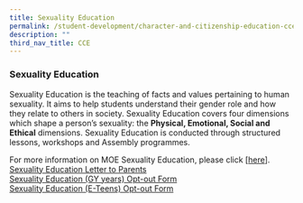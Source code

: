 ```yaml
---
title: Sexuality Education
permalink: /student-development/character-and-citizenship-education-cce/sexuality-education/
description: ""
third_nav_title: CCE
---
```

### Sexuality Education 

Sexuality Education is the teaching of facts and values pertaining to human sexuality.  It aims to help students understand their gender role and how they relate to others in society. Sexuality Education covers four dimensions which shape a person’s sexuality: the **Physical, Emotional, Social and Ethical** dimensions. Sexuality Education is conducted through structured lessons, workshops and Assembly programmes. 

For more information on MOE Sexuality Education, please click [[here](/files/Academic%20Curriculum/2023%20info%20on%20sed%20for%20schs%20website%20(secondary%20schools).pdf)]. <br>
 [Sexuality Education Letter to Parents](/files/Academic%20Curriculum/2023%20sexuality%20education%20letter%20to%20parents_final.pdf)<br>
[Sexuality Education (GY years) Opt-out Form](/files/Academic%20Curriculum/2023%20sexuality%20education%20opt-out%20form.pdf) <br>
[Sexuality Education (E-Teens) Opt-out Form](/files/Academic%20Curriculum/2023%20eteen%20opt-out%20form.pdf)